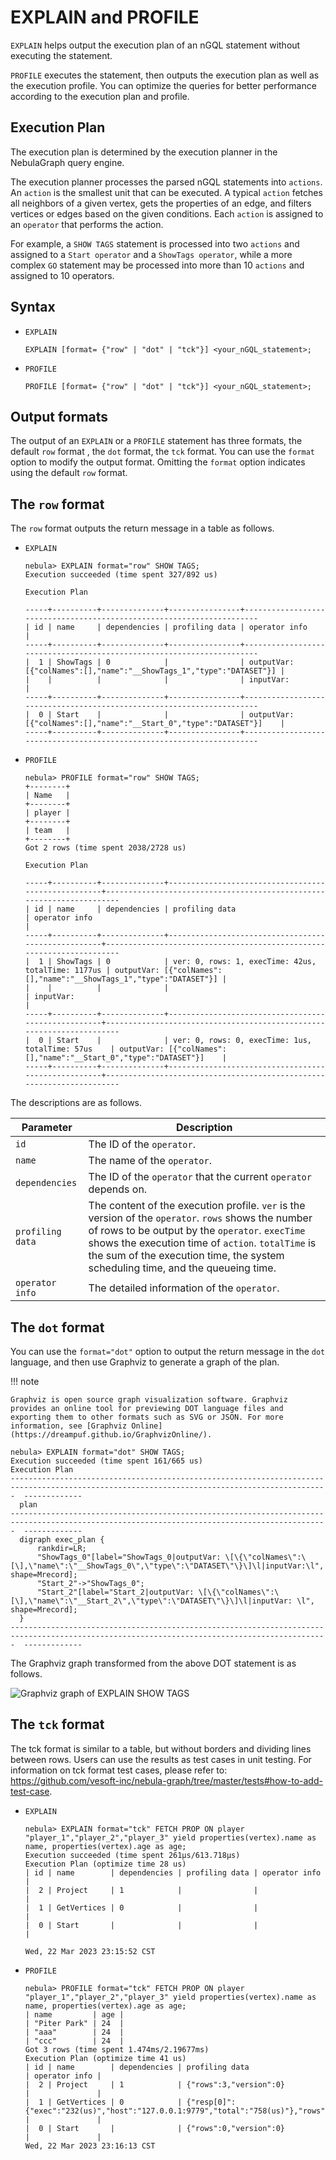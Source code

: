 # EXPLAIN and PROFILE

`EXPLAIN` helps output the execution plan of an nGQL statement without executing the statement.

`PROFILE` executes the statement, then outputs the execution plan as well as the execution profile. You can optimize the queries for better performance according to the execution plan and profile.

## Execution Plan

The execution plan is determined by the execution planner in the NebulaGraph query engine.

The execution planner processes the parsed nGQL statements into `actions`. An `action` is the smallest unit that can be executed. A typical `action` fetches all neighbors of a given vertex, gets the properties of an edge, and filters vertices or edges based on the given conditions. Each `action` is assigned to an `operator` that performs the action.

For example, a `SHOW TAGS` statement is processed into two `actions` and assigned to a `Start operator` and a `ShowTags operator`, while a more complex `GO` statement may be processed into more than 10 `actions` and assigned to 10 operators.

## Syntax

* `EXPLAIN`

    ```ngql
    EXPLAIN [format= {"row" | "dot" | "tck"}] <your_nGQL_statement>;
    ```

* `PROFILE`

    ```ngql
    PROFILE [format= {"row" | "dot" | "tck"}] <your_nGQL_statement>;
    ```

## Output formats

The output of an `EXPLAIN` or a `PROFILE` statement has three formats, the default `row` format , the `dot` format, the `tck` format. You can use the `format` option to modify the output format. Omitting the `format` option indicates using the default `row` format.

## The `row` format

The `row` format outputs the return message in a table as follows.

* `EXPLAIN`

    ```ngql
    nebula> EXPLAIN format="row" SHOW TAGS;
    Execution succeeded (time spent 327/892 us)

    Execution Plan

    -----+----------+--------------+----------------+----------------------------------------------------------------------
    | id | name     | dependencies | profiling data | operator info                                                       |
    -----+----------+--------------+----------------+----------------------------------------------------------------------
    |  1 | ShowTags | 0            |                | outputVar: [{"colNames":[],"name":"__ShowTags_1","type":"DATASET"}] |
    |    |          |              |                | inputVar:                                                           |
    -----+----------+--------------+----------------+----------------------------------------------------------------------
    |  0 | Start    |              |                | outputVar: [{"colNames":[],"name":"__Start_0","type":"DATASET"}]    |
    -----+----------+--------------+----------------+----------------------------------------------------------------------
    ```

* `PROFILE`

    ```ngql
    nebula> PROFILE format="row" SHOW TAGS;
    +--------+
    | Name   |
    +--------+
    | player |
    +--------+
    | team   |
    +--------+
    Got 2 rows (time spent 2038/2728 us)

    Execution Plan

    -----+----------+--------------+----------------------------------------------------+----------------------------------------------------------------------
    | id | name     | dependencies | profiling data                                     | operator info                                                       |
    -----+----------+--------------+----------------------------------------------------+----------------------------------------------------------------------
    |  1 | ShowTags | 0            | ver: 0, rows: 1, execTime: 42us, totalTime: 1177us | outputVar: [{"colNames":[],"name":"__ShowTags_1","type":"DATASET"}] |
    |    |          |              |                                                    | inputVar:                                                           |
    -----+----------+--------------+----------------------------------------------------+----------------------------------------------------------------------
    |  0 | Start    |              | ver: 0, rows: 0, execTime: 1us, totalTime: 57us    | outputVar: [{"colNames":[],"name":"__Start_0","type":"DATASET"}]    |
    -----+----------+--------------+----------------------------------------------------+----------------------------------------------------------------------
    ```

The descriptions are as follows.

|Parameter|Description|
|-|-|
|`id`|The ID of the `operator`.|
|`name`|The name of the `operator`.|
|`dependencies`|The ID of the `operator` that the current `operator` depends on.|
|`profiling data`|The content of the execution profile. `ver` is the version of the `operator`. `rows` shows the number of rows to be output by the `operator`. `execTime` shows the execution time of `action`. `totalTime` is the sum of the execution time, the system scheduling time, and the queueing time.|
|`operator info`|The detailed information of the `operator`.|

## The `dot` format

You can use the `format="dot"` option to output the return message in the `dot` language, and then use Graphviz to generate a graph of the plan.

!!! note

    Graphviz is open source graph visualization software. Graphviz provides an online tool for previewing DOT language files and exporting them to other formats such as SVG or JSON. For more information, see [Graphviz Online](https://dreampuf.github.io/GraphvizOnline/).

```ngql
nebula> EXPLAIN format="dot" SHOW TAGS;
Execution succeeded (time spent 161/665 us)
Execution Plan
---------------------------------------------------------------------------------------------------------------------------------------------  -------------
  plan
---------------------------------------------------------------------------------------------------------------------------------------------  -------------
  digraph exec_plan {
      rankdir=LR;
      "ShowTags_0"[label="ShowTags_0|outputVar: \[\{\"colNames\":\[\],\"name\":\"__ShowTags_0\",\"type\":\"DATASET\"\}\]\l|inputVar:\l",   shape=Mrecord];
      "Start_2"->"ShowTags_0";
      "Start_2"[label="Start_2|outputVar: \[\{\"colNames\":\[\],\"name\":\"__Start_2\",\"type\":\"DATASET\"\}\]\l|inputVar: \l",   shape=Mrecord];
  }
---------------------------------------------------------------------------------------------------------------------------------------------  -------------
```

The Graphviz graph transformed from the above DOT statement is as follows.

![Graphviz graph of EXPLAIN SHOW TAGS](https://docs-cdn.nebula-graph.com.cn/docs-2.0/3.ngql-guide/16.query-tuning-statements/explain-show-tags.png)

## The `tck` format

The tck format is similar to a table, but without borders and dividing lines between rows. Users can use the results as test cases in unit testing. 
For information on tck format test cases, please refer to: https://github.com/vesoft-inc/nebula-graph/tree/master/tests#how-to-add-test-case.

- `EXPLAIN`

    ```ngql
    nebula> EXPLAIN format="tck" FETCH PROP ON player "player_1","player_2","player_3" yield properties(vertex).name as name, properties(vertex).age as age;
    Execution succeeded (time spent 261µs/613.718µs)
    Execution Plan (optimize time 28 us)
    | id | name        | dependencies | profiling data | operator info |
    |  2 | Project     | 1            |                |               |
    |  1 | GetVertices | 0            |                |               |
    |  0 | Start       |              |                |               |
                                                          
    Wed, 22 Mar 2023 23:15:52 CST
    ```

- `PROFILE`

    ```ngql
    nebula> PROFILE format="tck" FETCH PROP ON player "player_1","player_2","player_3" yield properties(vertex).name as name, properties(vertex).age as age;
    | name         | age |
    | "Piter Park" | 24  |
    | "aaa"        | 24  |
    | "ccc"        | 24  |
    Got 3 rows (time spent 1.474ms/2.19677ms)
    Execution Plan (optimize time 41 us)
    | id | name        | dependencies | profiling data                                                                                                      | operator info |
    |  2 | Project     | 1            | {"rows":3,"version":0}                                                                                              |               |
    |  1 | GetVertices | 0            | {"resp[0]":{"exec":"232(us)","host":"127.0.0.1:9779","total":"758(us)"},"rows":3,"total_rpc":"875(us)","version":0} |               |
    |  0 | Start       |              | {"rows":0,"version":0}                                                                                              |               |
    Wed, 22 Mar 2023 23:16:13 CST
    ```
